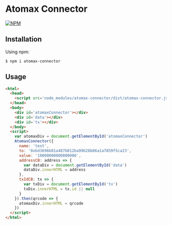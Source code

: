 # Atomax Connector

[![NPM](https://nodei.co/npm/atomax-connector.png)](https://nodei.co/npm/atomax-connector/)

## Installation

Using npm:

`$ npm i atomax-connector`

## Usage

```html
<html>
  <head>
    <script src='node_modules/atomax-connector/dist/atomax-connector.js'></script>
  </head>
  <body>
    <div id='atomaxConnector'></div>
    <div id='data'></div>
    <div id='tx'></div>
  </body>
  <script>
    var atomaxDiv = document.getElementById('atomaxConnector')
    AtomaxConnector({
      name: 'test',
      to: '0xbd3696b01a487b012ba99628b06a1a7859f5ca23',
      value: '10000000000000000',
      addressCB: address => {
        var dataDiv = document.getElementById('data')
        dataDiv.innerHTML = address
      },
      txIdCB: tx => {
        var txDiv = document.getElementById('tx')
        txDiv.innerHTML = tx.id || null
      }
    }).then(qrcode => {
      atomaxDiv.innerHTML = qrcode
    })
  </script>
</html>
```
